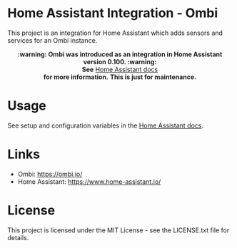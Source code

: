 # Home Assistant Integration - Ombi

This project is an integration for Home Assistant which adds sensors and services for an Ombi instance.


<p align="center">
  <b> :warning: Ombi was introduced as an integration in Home Assistant version 0.100. :warning: </b><br>
  <b>See</b>
  <a href="https://www.home-assistant.io/integrations/ombi/">Home Assistant docs</a><br>
  <b>for more information.</b>
  <b>This is just for maintenance.</b>
</p>

# Usage

See setup and configuration variables in the [Home Assistant docs](https://www.home-assistant.io/integrations/ombi/).

# Links

* Ombi: https://ombi.io/
* Home Assistant: https://www.home-assistant.io/

# License

This project is licensed under the MIT License - see the LICENSE.txt file for details.

